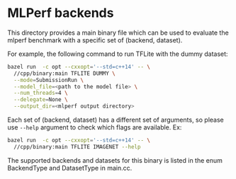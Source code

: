 # MLPerf backends

This directory provides a main binary file which can be used to evaluate the
mlperf benchmark with a specific set of (backend, dataset).

For example, the following command to run TFLite with the dummy dataset:

```bash
bazel run  -c opt --cxxopt='--std=c++14' -- \
  //cpp/binary:main TFLITE DUMMY \
  --mode=SubmissionRun \
  --model_file=<path to the model file> \
  --num_threads=4 \
  --delegate=None \
  --output_dir=<mlperf output directory>
```

Each set of (backend, dataset) has a different set of arguments, so please use
`--help` argument to check which flags are available. Ex:

```bash
bazel run  -c opt --cxxopt='--std=c++14' -- \
  //cpp/binary:main TFLITE IMAGENET --help
```

The supported backends and datasets for this binary is listed in the enum
BackendType and DatasetType in main.cc.
